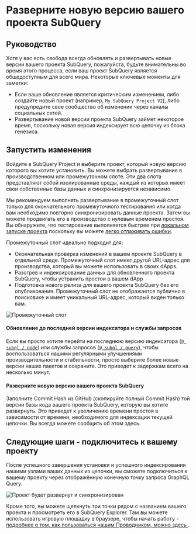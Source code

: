 # Разверните новую версию вашего проекта SubQuery

## Руководство

Хотя у вас есть свобода всегда обновлять и развертывать новые версии вашего проекта SubQuery, пожалуйста, будьте внимательны во время этого процесса, если ваш проект SubQuery является общедоступным для всего мира. Некоторые ключевые моменты для заметки:
- Если ваше обновление является критическим изменением, либо создайте новый проект (например, `My SubQuery Project V2`), либо предупредите свое сообщество об изменении через каналы социальных сетей.
- Развертывание новой версии проекта SubQuery займет некоторое время, поскольку новая версия индексирует всю цепочку из блока генезиса.

## Запустить изменения

Войдите в SubQuery Project и выберите проект, который новую версию которого вы хотите установить. Вы можете выбрать развертывание в производственном или промежуточном слоте. Эти два слота представляют собой изолированные среды, каждый из которых имеет свои собственные базы данных и синхронизируется независимо.

Мы рекомендуем выполнять развертывание в промежуточный слот только для окончательного промежуточного тестирования или когда вам необходимо повторно синхронизировать данные проекта. Затем вы можете продвигать его в производство с нулевым временем простоя. Вы обнаружите, что тестирование выполняется быстрее при [локальном запуске проекта](../run/run.md) поскольку вы можете [легко отлаживать ошибки](../tutorials_examples/debug-projects.md).

Промежуточный слот идеально подходит для:
* Окончательная проверка изменений в вашем проекте SubQuery в отдельной среде. Промежуточный слот имеет другой URL-адрес для производства, который вы можете использовать в своих dApps.
* Разогрев и индексирование данных для обновленного проекта SubQuery, чтобы устранить простои в вашем dApp
* Подготовка нового релиза для вашего проекта SubQuery без его опубликования. Промежуточный слот не отображается публично в поисковике и имеет уникальный URL-адрес, который виден только вам.

![Промежуточный слот](/assets/img/staging_slot.png)

#### Обновление до последней версии индексатора и службы запросов

Если вы просто хотите перейти на последнюю версию индексатора ([`@ subql / node`](https://www.npmjs.com/package/@subql/node)) или службы запросов ([`@ subql / query`](https://www.npmjs.com/package/@subql/query)), чтобы воспользоваться нашими регулярными улучшениями производительности и стабильности, просто выберите более новые версии наших пакетов и сохраните. Это приведет к задержкам всего на несколько минут.

#### Разверните новую версию вашего проекта SubQuery

Заполните Commit Hash из GitHub (скопируйте полный Commit Hash) той версии базы кода вашего проекта SubQuery, которую вы хотите развернуть. Это приведет к увеличению времени простоя в зависимости от времени, необходимого для индексации текущей цепочки. Вы всегда можете сообщить об этом здесь.

## Следующие шаги - подключитесь к вашему проекту
После успешного завершения установки и успешного индексирования нашими узлами ваших данных из цепочки, вы сможете подключиться к вашему проекту через отображённую конечную точку запроса GraphQL Query.

![Проект будет развернут и синхронизирован](/assets/img/projects-deploy-sync.png)

Кроме того, вы можете щелкнуть три точки рядом с названием вашего проекта и просмотреть его в SubQuery Explorer. Там вы можете использовать игровую площадку в браузере, чтобы начать работу - [ подробнее о том, как пользоваться нашим Проводником, можно здесь ](../query/query.md).
